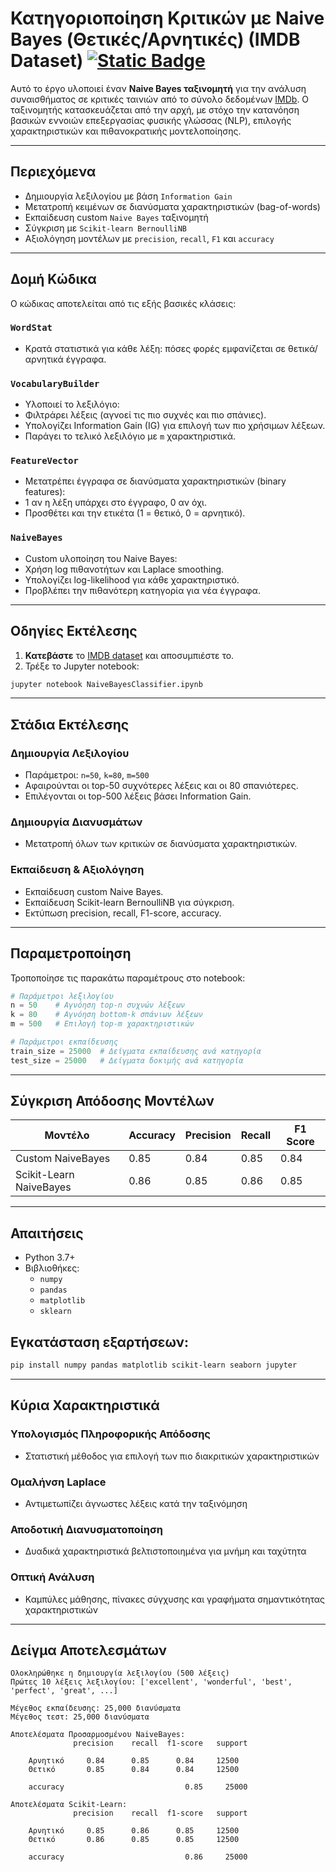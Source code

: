 # Κατηγοριοποίηση Κριτικών με Naive Bayes (Θετικές/Αρνητικές) (IMDB Dataset) [![Static Badge](https://img.shields.io/badge/English-orange)](README.en.md)

Αυτό το έργο υλοποιεί έναν **Naive Bayes ταξινομητή** για την ανάλυση συναισθήματος σε κριτικές ταινιών από το σύνολο δεδομένων [IMDb](https://ai.stanford.edu/~amaas/data/sentiment/). Ο ταξινομητής κατασκευάζεται από την αρχή, με στόχο την κατανόηση βασικών εννοιών επεξεργασίας φυσικής γλώσσας (NLP), επιλογής χαρακτηριστικών και πιθανοκρατικής μοντελοποίησης.

---

## Περιεχόμενα

- Δημιουργία λεξιλογίου με βάση `Information Gain`
- Μετατροπή κειμένων σε διανύσματα χαρακτηριστικών (bag-of-words)
- Εκπαίδευση custom `Naive Bayes` ταξινομητή
- Σύγκριση με `Scikit-learn BernoulliNB`
- Αξιολόγηση μοντέλων με `precision`, `recall`, `F1` και `accuracy`

---

## Δομή Κώδικα

Ο κώδικας αποτελείται από τις εξής βασικές κλάσεις:

### `WordStat`
- Κρατά στατιστικά για κάθε λέξη: πόσες φορές εμφανίζεται σε θετικά/αρνητικά έγγραφα.

### `VocabularyBuilder`
- Υλοποιεί το λεξιλόγιο:
 - Φιλτράρει λέξεις (αγνοεί τις πιο συχνές και πιο σπάνιες).
 - Υπολογίζει Information Gain (IG) για επιλογή των πιο χρήσιμων λέξεων.
 - Παράγει το τελικό λεξιλόγιο με `m` χαρακτηριστικά.

### `FeatureVector`
- Μετατρέπει έγγραφα σε διανύσματα χαρακτηριστικών (binary features):
 - 1 αν η λέξη υπάρχει στο έγγραφο, 0 αν όχι.
 - Προσθέτει και την ετικέτα (1 = θετικό, 0 = αρνητικό).

### `NaiveBayes`
- Custom υλοποίηση του Naive Bayes:
 - Χρήση log πιθανοτήτων και Laplace smoothing.
 - Υπολογίζει log-likelihood για κάθε χαρακτηριστικό.
 - Προβλέπει την πιθανότερη κατηγορία για νέα έγγραφα.

---

##  Οδηγίες Εκτέλεσης
1. **Κατεβάστε** το [IMDB dataset](https://ai.stanford.edu/~amaas/data/sentiment/) και αποσυμπιέστε το.
2. Τρέξε το Jupyter notebook:
  ```bash
jupyter notebook NaiveBayesClassifier.ipynb
  ``` 
---

## Στάδια Εκτέλεσης

### Δημιουργία Λεξιλογίου
- Παράμετροι: `n=50`, `k=80`, `m=500`
- Αφαιρούνται οι top-50 συχνότερες λέξεις και οι 80 σπανιότερες.
- Επιλέγονται οι top-500 λέξεις βάσει Information Gain.

### Δημιουργία Διανυσμάτων
- Μετατροπή όλων των κριτικών σε διανύσματα χαρακτηριστικών.

### Εκπαίδευση & Αξιολόγηση
- Εκπαίδευση custom Naive Bayes.
- Εκπαίδευση Scikit-learn BernoulliNB για σύγκριση.
- Εκτύπωση precision, recall, F1-score, accuracy.

---

## Παραμετροποίηση
Τροποποίησε τις παρακάτω παραμέτρους στο notebook:

```python
# Παράμετροι λεξιλογίου
n = 50    # Αγνόηση top-n συχνών λέξεων
k = 80    # Αγνόηση bottom-k σπάνιων λέξεων
m = 500   # Επιλογή top-m χαρακτηριστικών

# Παράμετροι εκπαίδευσης
train_size = 25000  # Δείγματα εκπαίδευσης ανά κατηγορία
test_size = 25000   # Δείγματα δοκιμής ανά κατηγορία
```
---

## Σύγκριση Απόδοσης Μοντέλων

| Μοντέλο                     | Accuracy | Precision | Recall | F1 Score |
|----------------------------|----------|-----------|--------|----------|
| Custom NaiveBayes          | 0.85     | 0.84      | 0.85   | 0.84     |
| Scikit-Learn NaiveBayes    | 0.86     | 0.85      | 0.86   | 0.85     |

---

## Απαιτήσεις

- Python 3.7+
- Βιβλιοθήκες:
    - `numpy`
    - `pandas`
    - `matplotlib`
    - `sklearn`
## Εγκατάσταση εξαρτήσεων:
```bash
pip install numpy pandas matplotlib scikit-learn seaborn jupyter
```

---

## Κύρια Χαρακτηριστικά

### Υπολογισμός Πληροφορικής Απόδοσης
- Στατιστική μέθοδος για επιλογή των πιο διακριτικών χαρακτηριστικών

### Ομαλήνση Laplace
- Αντιμετωπίζει άγνωστες λέξεις κατά την ταξινόμηση

### Αποδοτική Διανυσματοποίηση
- Δυαδικά χαρακτηριστικά βελτιστοποιημένα για μνήμη και ταχύτητα

### Οπτική Ανάλυση
- Καμπύλες μάθησης, πίνακες σύγχυσης και γραφήματα σημαντικότητας χαρακτηριστικών

---

## Δείγμα Αποτελεσμάτων
```text
Ολοκληρώθηκε η δημιουργία λεξιλογίου (500 λέξεις)  
Πρώτες 10 λέξεις λεξιλογίου: ['excellent', 'wonderful', 'best', 'perfect', 'great', ...]

Μέγεθος εκπαίδευσης: 25,000 διανύσματα  
Μέγεθος τεστ: 25,000 διανύσματα

Αποτελέσματα Προσαρμοσμένου NaiveBayes:
              precision    recall  f1-score   support

    Αρνητικό     0.84      0.85      0.84     12500
    Θετικό       0.85      0.84      0.84     12500

    accuracy                           0.85     25000

Αποτελέσματα Scikit-Learn:
              precision    recall  f1-score   support

    Αρνητικό     0.85      0.86      0.85     12500
    Θετικό       0.86      0.85      0.85     12500

    accuracy                           0.86     25000

```
